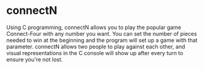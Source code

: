 # connectN

Using C programming, connectN allows you to play the popular game Connect-Four with any number you want. You can set the number of pieces needed to win at the beginning and the program will set up a game with that parameter. connectN allows two people to play against each other, and visual representations in the C console will show up after every turn to ensure you're not lost. 
